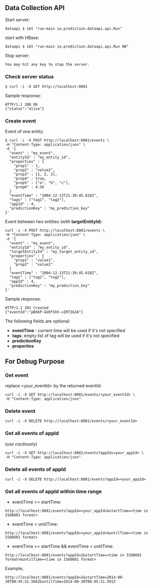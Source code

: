 
## Data Collection API

Start server:

```
dataapi $ sbt "run-main io.prediction.dataapi.api.Run"
```

start with HBase:

```
dataapi $ sbt "run-main io.prediction.dataapi.api.Run HB"
```

Stop server:

    You may hit any key to stop the server.

### Check server status

```
$ curl -i -X GET http://localhost:8081
```

Sample response:
```
HTTP/1.1 200 OK
{"status":"alive"}
```

### Create event

Event of one entity:

```
$ curl -i -X POST http://localhost:8081/events \
-H "Content-Type: application/json" \
-d '{
  "event" : "my_event",
  "entityId" : "my_entity_id",
  "properties" : {
    "prop1" : 1,
    "prop2" : "value2",
    "prop3" : [1, 2, 3],
    "prop4" : true,
    "prop5" : ["a", "b", "c"],
    "prop6" : 4.56
  }
  "eventTime" : "2004-12-13T21:39:45.618Z",
  "tags" : ["tag1", "tag2"],
  "appId" : 4,
  "predictionKey" : "my_prediction_key"
}'
```

Event between two entities (with **targetEntityId**):

```
curl -i -X POST http://localhost:8081/events \
-H "Content-Type: application/json" \
-d '{
  "event" : "my_event",
  "entityId" : "my_entity_id",
  "targetEntityId" : "my_target_entity_id",
  "properties" : {
    "prop1" : "value1",
    "prop2" : "value2"
  }
  "eventTime" : "2004-12-13T21:39:45.618Z",
  "tags" : ["tag1", "tag2"],
  "appId" : 4,
  "predictionKey" : "my_prediction_key"
}'

```

Sample response:

```
HTTP/1.1 201 Created
{"eventId":"pBXkP-GkRfShh-xIRTIG2A"}
```

The following fields are optional:
* **eventTime** : current time will be used if it's not specified
* **tags**: empty list of tag will be used if it's not specified
* **predictionKey**
* **properties**

## For Debug Purpose

### Get event

replace <your_eventId> by the returned eventId:

```
curl -i -X GET http://localhost:8081/events/<your_eventId> \
-H "Content-Type: application/json"
```

### Delete event

```
curl -i -X DELETE http://localhost:8081/events/<your_eventId>
```

### Get all events of appId
(*use cautiously*)

```
curl -i -X GET http://localhost:8081/events?appId=<your_appId> \
-H "Content-Type: application/json"
```

### Delete all events of appId
```
curl -i -X DELETE http://localhost:8081/events?appId=<your_appId>
```

### Get all events of appId within time range
* eventTime >= startTime:

```
http://localhost:8081/events?appId=<your_appId>&startTime=<time in ISO8601 format>
```
* eventTime < untilTime:

```
http://localhost:8081/events?appId=<your_appId>&untilTime=<time in ISO8601 format>
```

* eventTime >= startTime && eventTime < untilTime:

```
http://localhost:8081/events?appId=2&startTime=<time in ISO8601 format>&untilTime=<time in ISO8601 format>
```

Example,
```
http://localhost:8081/events?appId=2&startTime=2014-08-30T08:45:51.566Z&untilTime=2014-08-30T08:45:51.591Z
```
